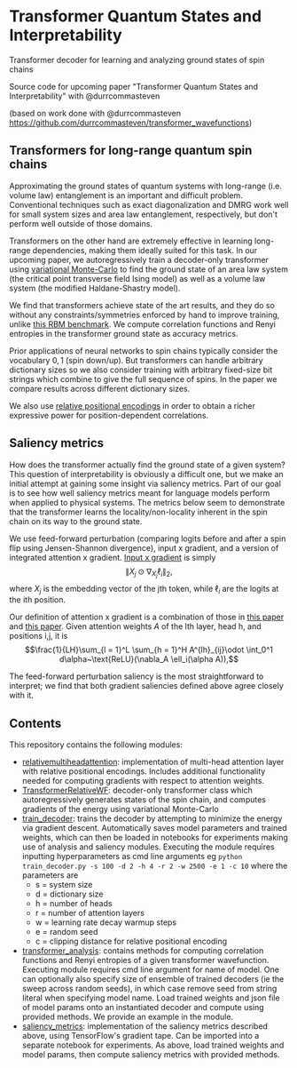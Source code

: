 # Transformer Quantum States and Interpretability  
Transformer decoder for learning and analyzing ground states of spin chains  

Source code for upcoming paper "Transformer Quantum States and Interpretability" with @durrcommasteven 

(based on work done with @durrcommasteven https://github.com/durrcommasteven/transformer_wavefunctions)

## Transformers for long-range quantum spin chains 

Approximating the ground states of quantum systems with long-range (i.e. volume law) entanglement is an 
important and difficult problem. Conventional techniques such as exact diagonalization and DMRG work well for small system sizes and area law entanglement, respectively, but don't perform well outside of those domains. 

Transformers on the other hand are extremely effective in learning long-range dependencies, making them ideally suited for this task. In our upcoming paper, we autoregressively train a decoder-only transformer using [variational Monte-Carlo](https://journals.aps.org/prresearch/abstract/10.1103/PhysRevResearch.2.023358) to find the ground state of an area law system (the critical point transverse field Ising model) as well as a volume law system (the modified Haldane-Shastry model). 

We find that transformers achieve state of the art results, and they do so without any constraints/symmetries enforced by hand to improve training, unlike [this RBM benchmark](https://journals.aps.org/prx/abstract/10.1103/PhysRevX.7.021021). We compute correlation functions and Renyi entropies in the transformer ground state as accuracy metrics.  

Prior applications of neural networks to spin chains typically consider the vocabulary $0, 1$ (spin down/up). But transformers can handle arbitrary dictionary sizes so we also consider training with arbitrary fixed-size bit strings which combine to give the full sequence of spins. In the paper we compare results across different dictionary sizes.   

We also use [relative positional encodings](https://arxiv.org/abs/1803.02155) in order to obtain a richer expressive power for position-dependent correlations.    

## Saliency metrics 

How does the transformer actually find the ground state of a given system? This question of interpretability is obviously a difficult one, but we make an initial attempt at gaining some insight via saliency metrics. Part of our goal is to see how well saliency metrics meant for language models perform when applied to physical systems. The metrics below seem to demonstrate that the transformer learns the locality/non-locality inherent in the spin chain on its way to the ground state.  

We use feed-forward perturbation (comparing logits before and after a spin flip using Jensen-Shannon divergence), input x gradient, and a version of integrated attention x gradient. [Input x gradient](https://jalammar.github.io/illustrated-transformer/) is simply $$\lVert X_j \odot \nabla_{X_j}\ell_i \lVert_2,$$ where $X_{j}$ is the embedding vector of the jth token, while $\ell_i$ are the logits at the ith position. 

Our definition of attention x gradient is a combination of those in [this paper](https://arxiv.org/abs/2204.11073) and [this paper](https://arxiv.org/pdf/2004.11207.pdf). Given attention weights $A$ of the lth layer, head h, and positions i,j, it is $$\frac{1}{LH}\sum_{l = 1}^L \sum_{h = 1}^H A^{lh}_{ij}\odot \int_0^1 d\alpha~\text{ReLU}(\nabla_A \ell_i(\alpha A)),$$

The feed-forward perturbation saliency is the most straightforward to interpret; we find that both gradient saliencies defined above agree closely with it.   
## Contents 

This repository contains the following modules: 
* [relativemultiheadattention](relativemultiheadattention.py): implementation of multi-head attention layer with relative positional encodings. Includes additional functionality needed for computing gradients with respect to attention weights.    
* [TransformerRelativeWF](TransformerRelativeWF.py): decoder-only transformer class which autoregressively generates states of the spin chain, and computes gradients of the energy using variational Monte-Carlo 
* [train_decoder](train_decoder.py): trains the decoder by attempting to minimize the energy via gradient descent. Automatically saves model parameters and trained weights, which can then be loaded in notebooks for experiments making use of analysis and saliency modules. Executing the module requires inputting hyperparameters as cmd line arguments eg `python train_decoder.py -s 100 -d 2 -h 4 -r 2 -w 2500 -e 1 -c 10` where the parameters are 
  * s = system size
  * d = dictionary size 
  * h = number of heads
  * r = number of attention layers 
  * w = learning rate decay warmup steps 
  * e = random seed
  * c = clipping distance for relative positional encoding 
* [transformer_analysis](transformer_analysis.py): contains methods for computing correlation functions and Renyi entropies of a given transformer wavefunction. Executing module requires cmd line argument for name of model. One can optionally also specify size of ensemble of trained decoders (ie the sweep across random seeds), in which case remove seed from string literal when specifying model name. Load trained weights and json file of model params onto an instantiated decoder and compute using provided methods. We provide an example in the module.   
* [saliency_metrics](saliency_metrics.py): implementation of the saliency metrics described above, using TensorFlow's gradient tape. Can be imported into a separate notebook for experiments. As above, load trained weights and model params, then compute saliency metrics with provided methods. 
